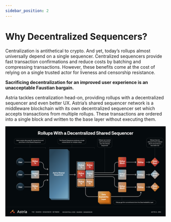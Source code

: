 ```yaml
---
sidebar_position: 2
---
```


# Why Decentralized Sequencers?

Centralization is antithetical to crypto. And yet, today’s rollups almost universally depend on a single sequencer. Centralized sequencers provide fast transaction confirmations and reduce costs by batching and compressing transactions. However, these benefits come at the cost of relying on a single trusted actor for liveness and censorship resistance.

**Sacrificing decentralization for an improved user experience is an unacceptable Faustian bargain.**

Astria tackles centralization head-on, providing rollups with a decentralized sequencer and even better UX. Astria’s shared sequencer network is a middleware blockchain with its own decentralized sequencer set which accepts transactions from multiple rollups. These transactions are ordered into a single block and written to the base layer without executing them.

![Shared Sequencers](assets/shared_sequencer.png)
